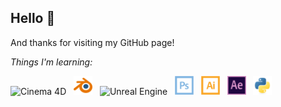 ## Hello 🙂

And thanks for visiting my GitHub page!

_Things I'm learning:_
<div id="languages">
  <img src="https://upload.wikimedia.org/wikipedia/en/thumb/d/d8/C4D_Logo.png/180px-C4D_Logo.png" title="Cinema 4D" alt="Cinema 4D" width="30" height="30"/>&nbsp;&nbsp;
  <img src="https://github.com/devicons/devicon/blob/master/icons/blender/blender-original.svg" title="Blender" alt="Blender" width="30" height="30"/>&nbsp;&nbsp;
  <img src="https://cdn2.unrealengine.com/ue-logo-white-e34b6ba9383f.svg" title="Unreal Engine" alt="Unreal Engine" width="30" height="30"/>&nbsp;&nbsp;
  <img src="https://github.com/devicons/devicon/blob/master/icons/photoshop/photoshop-line.svg" title="Adobe Photoshop" alt="Adobe Photoshop" width="30" height="30"/>&nbsp;&nbsp;
  <img src="https://github.com/devicons/devicon/blob/master/icons/illustrator/illustrator-line.svg" title="Adobe Illustrator" alt="Adobe Illustrator" width="30" height="30"/>&nbsp;&nbsp;
  <img src="https://github.com/devicons/devicon/blob/master/icons/aftereffects/aftereffects-original.svg" title="Adobe After Effects" alt="Adobe After Effects" width="30" height="30"/>&nbsp;&nbsp;
  <img src="https://github.com/devicons/devicon/blob/master/icons/python/python-original.svg" title="Python" alt="Python" width="30" height="30"/>
</div>
